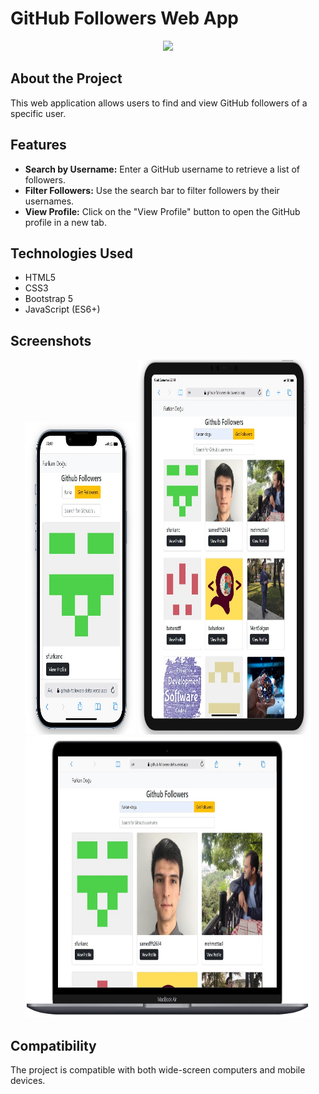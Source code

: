 # GitHub Followers Web App

<div align="center">
  <img src="./assets/github-followers.gif" />
</div>

## About the Project

This web application allows users to find and view GitHub followers of a specific user.

## Features

- **Search by Username:** Enter a GitHub username to retrieve a list of followers.
- **Filter Followers:** Use the search bar to filter followers by their usernames.
- **View Profile:** Click on the "View Profile" button to open the GitHub profile in a new tab.

## Technologies Used

- HTML5
- CSS3
- Bootstrap 5
- JavaScript (ES6+)

## Screenshots

<div align="center">
  <img src="./assets/Screenshot_1.jpg"  width="35%" height="500" />
  <img src="./assets/Screenshot_2.jpg"  width="55%" height="600" />
  <img src="./assets/Screenshot_3.jpg"  width="90.5%" height="450" />
</div>

## Compatibility

The project is compatible with both wide-screen computers and mobile devices.